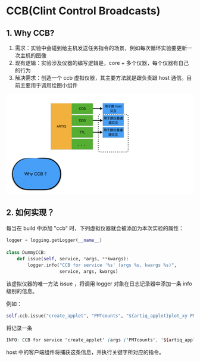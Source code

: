 # CCB(Clint Control Broadcasts)

## 1. Why CCB?


1. 需求：实验中会碰到给主机发送任务指令的场景，例如每次循环实验要更新一次主机的图像
2. 现有逻辑：实验涉及仪器的编写逻辑是，core + 多个仪器，每个仪器有自己的行为
3. 解决需求：创造一个 ccb 虚拟仪器，其主要方法就是跟负责跟 host 通信。目前主要用于调用绘图小组件


![image.png](assets/CCB.png)


## 2. 如何实现？

每当在 build 中添加 "ccb" 时，下列虚拟仪器就会被添加为本次实验的属性：

```python
logger = logging.getLogger(__name__)

class DummyCCB:
    def issue(self, service, *args, **kwargs):
        logger.info("CCB for service '%s' (args %s, kwargs %s)",
                    service, args, kwargs)

```

该虚拟仪器的唯一方法 issue ，将调用 logger 对象在日志记录器中添加一条 info 级别的信息。

例如：

```python
self.ccb.issue("create_applet", "PMTcounts", "${artiq_applet}plot_xy PMTcounts --fit PMTcounts", "Rabicounts 32channel")
```

将记录一条

```css
INFO: CCB for service 'create_applet' (args ('PMTcounts', '${artiq_applet}plot_xy PMTcounts --fit PMTcounts', 'Rabicounts 32channel'), kwargs {})
```

host 中的客户端组件将捕获这条信息，并执行关键字所对应的指令。
